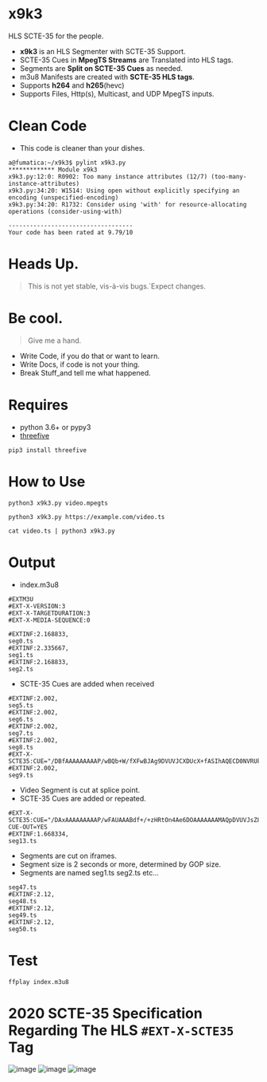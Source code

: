 
# __x9k3__
 HLS SCTE-35 for the people. 

* __x9k3__ is an HLS Segmenter with SCTE-35 Support. 
* SCTE-35 Cues in __MpegTS Streams__ are Translated into HLS tags.
* Segments are __Split on SCTE-35 Cues__ as needed.
* m3u8 Manifests are created with __SCTE-35 HLS tags__.
* Supports __h264__ and __h265__(hevc)
* Supports Files, Http(s), Multicast, and UDP MpegTS inputs.  

# Clean Code
* This code is cleaner than your dishes.
 
```smalltalk
a@fumatica:~/x9k3$ pylint x9k3.py 
************* Module x9k3
x9k3.py:12:0: R0902: Too many instance attributes (12/7) (too-many-instance-attributes)
x9k3.py:34:20: W1514: Using open without explicitly specifying an encoding (unspecified-encoding)
x9k3.py:34:20: R1732: Consider using 'with' for resource-allocating operations (consider-using-with)

-----------------------------------
Your code has been rated at 9.79/10
```


# Heads Up.
> This is not yet stable, vis-à-vis bugs.`Expect changes. 
# Be cool.
> Give me a hand.
  * Write Code, if you do that or want to learn.
  * Write Docs, if code is not your thing.
  * Break Stuff_and tell me what happened.
 

 
# Requires 
* python 3.6+ or pypy3
* [threefive](https://github.com/futzu/scte35-threefive)  
```smalltalk
pip3 install threefive
```

# How to Use
```smalltalk
python3 x9k3.py video.mpegts
```
```smalltalk
python3 x9k3.py https://example.com/video.ts
```
```smalltalk
cat video.ts | python3 x9k3.py
```

# Output

* index.m3u8

```smalltalk
#EXTM3U
#EXT-X-VERSION:3
#EXT-X-TARGETDURATION:3
#EXT-X-MEDIA-SEQUENCE:0
 
#EXTINF:2.168833,
seg0.ts
#EXTINF:2.335667,
seg1.ts
#EXTINF:2.168833,
seg2.ts

```

*  SCTE-35 Cues are added when received


```smalltalk
#EXTINF:2.002,
seg5.ts
#EXTINF:2.002,
seg6.ts
#EXTINF:2.002,
seg7.ts
#EXTINF:2.002,
seg8.ts
#EXT-X-SCTE35:CUE="/DBfAAAAAAAAAP/wBQb+W/fXFwBJAg9DVUVJCXDUcX+fASIhAQECD0NVRUkJcNRwf58BIhEBAQIPQ1VFSQlxDxd/nwEEEAEBAhRDVUVJCXEPGH/fAAc0VHABBCABAe6Vhcw=" 
#EXTINF:2.002,
seg9.ts
```

*  Video Segment is cut at splice point.
* SCTE-35 Cues are added or repeated.



```smalltalk
#EXT-X-SCTE35:CUE="/DAxAAAAAAAAAP/wFAUAAABdf+/+zHRtOn4Ae6DOAAAAAAAMAQpDVUVJsZ8xMjEqLYemJQ==" CUE-OUT=YES
#EXTINF:1.668334,
seg13.ts

```

* Segments are cut on iframes.
* Segment size is 2 seconds or more, determined by GOP size. 
* Segments are named seg1.ts seg2.ts etc...

```smalltalk
seg47.ts
#EXTINF:2.12,
seg48.ts
#EXTINF:2.12,
seg49.ts
#EXTINF:2.12,
seg50.ts

```

# Test
```
ffplay index.m3u8
```

# 2020 SCTE-35 Specification Regarding The HLS `#EXT-X-SCTE35` Tag

![image](https://user-images.githubusercontent.com/52701496/160178288-fc75bcfc-b408-43f0-a7ec-83ecdfb10e8b.png)
![image](https://user-images.githubusercontent.com/52701496/160177961-aa7f1706-2f49-4144-a3e3-36efb458037d.png)
![image](https://user-images.githubusercontent.com/52701496/160178082-a978772d-d650-4093-a442-2aeb907bba19.png)







